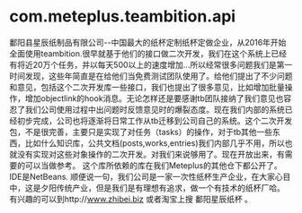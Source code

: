 # com.meteplus.teambition.api
鄱阳县星辰纸制品有限公司--中国最大的纸杯定制纸杯定做企业，从2016年开始全面使用teambition.很早就基于他们的接口做二次开发，我们在这个系统上已经有将近20万个任务，并以每天500以上的速度增加...所以经常很多问题我们是第一时间发现，这些年简直是在给他们当免费测试团队使用了。给他们提出了不少问题和意见，包括这个二次开发库一些接口，我们也提出了很多意见，比如增加批量操作，增加objectlink的hook消息。无论怎样还是要感谢tb团队接纳了我们意见也容忍了我们公司使用过程中出问题时反馈意见时的爆裂态度。现在我们内部的系统已经初步完成，公司也将逐渐将日常工作从tb迁移到公司自己的系统。这个二次开发包，不是很完善，主要只是实现了对任务（tasks）的操作，对于tb其他一些东西，比如什么知识库，公共文档(posts,works,entries)我们内部几乎不用，所以也就没有实现对这些对象操作的二次开发。对我们来说够用了。现在开放出来，有需要的可以当做参考。
这个库所依赖的库在我们Meteplus的其他仓下都公开了。
IDE是NetBeans.
顺便说一句，我们公司是一家一次性纸杯生产企业，在大家心目中，这是夕阳传统产业，但是我们是有理想有追求，做一个有技术的纸杯厂哈。
有兴趣的可以到http://www.zhibei.biz 或者淘宝上搜 鄱阳星辰纸杯 。
